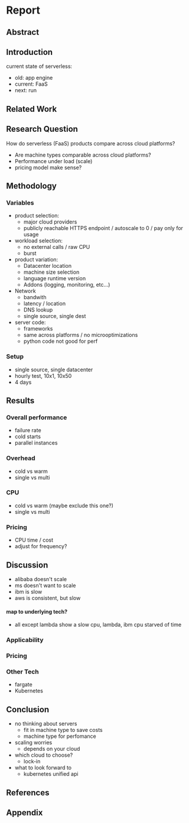 # Report

## Abstract

## Introduction

current state of serverless:

- old: app engine
- current: FaaS
- next: run

## Related Work

## Research Question

How do serverless (FaaS) products compare across cloud platforms?

- Are machine types comparable across cloud platforms?
- Performance under load (scale)
- pricing model make sense?

## Methodology

### Variables

- product selection:
  - major cloud providers
  - publicly reachable HTTPS endpoint / autoscale to 0 / pay only for usage
- workload selection:
  - no external calls / raw CPU
  - burst
- product variation:
  - Datacenter location
  - machine size selection
  - language runtime version
  - Addons (logging, monitoring, etc...)
- Network
  - bandwith
  - latency / location
  - DNS lookup
  - single source, single dest
- server code:
  - frameworks
  - same across platforms / no microoptimizations
  - python code not good for perf

### Setup

- single source, single datacenter
- hourly test, 10x1, 10x50
- 4 days

## Results

### Overall performance

- failure rate
- cold starts
- parallel instances

### Overhead

- cold vs warm
- single vs multi

### CPU

- cold vs warm (maybe exclude this one?)
- single vs multi

### Pricing

- CPU time / cost
- adjust for frequency?

## Discussion

- alibaba doesn't scale
- ms doesn't want to scale
- ibm is slow
- aws is consistent, but slow

#### map to underlying tech?

- all except lambda show a slow cpu, lambda, ibm cpu starved of time

### Applicability

### Pricing

### Other Tech

- fargate
- Kubernetes

## Conclusion

- no thinking about servers
  - fit in machine type to save costs
  - machine type for perfomance
- scaling worries
  - depends on your cloud
- which cloud to choose?
  - lock-in
- what to look forward to
  - kubernetes unified api

## References

## Appendix
